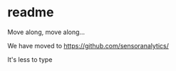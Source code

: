 readme
======

Move along, move along... 

We have moved to https://github.com/sensoranalytics/

It's less to type
